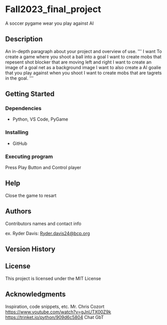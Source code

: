 # Fall2023_final_project

A soccer pygame wear you play against AI

## Description

An in-depth paragraph about your project and overview of use.
'''
I want To create a game where you shoot a ball into a goal
I want to create mobs that repesent shot blocker that are moving left and right
I want to create an image of a goal net as a background image
I want to also create a AI goalie that you play against when you shoot
I want to create mobs that are tagrets in the goal.
'''

## Getting Started

### Dependencies

* Python, VS Code, PyGame


### Installing

* GitHub

### Executing program

Press Play Button and Control player

## Help

Close the game to resart

## Authors

Contributors names and contact info

ex. Ryder Davis:
    Ryder.davis24@bcp.org



## Version History


## License

This project is licensed under the MIT License 

## Acknowledgments

Inspiration, code snippets, etc.
Mr. Chris Cozort
https://www.youtube.com/watch?v=gJnUTX00Z9k
https://trinket.io/python/909d6c5804
Chat GbT


